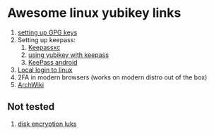 # Awesome linux yubikey links

1. [setting up GPG keys](https://github.com/drduh/YubiKey-Guide)
2. Setting up keepass:
   1. [Keepassxc](https://keepassxc.org/docs/)
   2. [using yubikey with keepass](https://support.yubico.com/hc/en-us/articles/360013779759-Using-Your-YubiKey-with-KeePass)
   3. [KeePass android](https://github.com/PhilippC/keepass2android/blob/master/docs/How-to-use-Keepass2Android-with-YubiKey-NEO.md)
3. [Local login to linux](https://support.yubico.com/hc/en-us/articles/360016649099-Ubuntu-Linux-Login-Guide-U2F)
4. 2FA in modern browsers (works on modern distro out of the box)
5. [ArchWiki](https://wiki.archlinux.org/index.php/YubiKey)

## Not tested

1. [disk encryption luks](https://github.com/agherzan/yubikey-full-disk-encryption)
